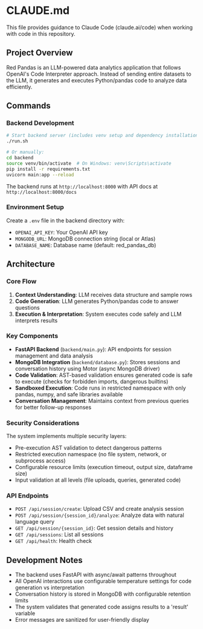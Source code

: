 # CLAUDE.md

This file provides guidance to Claude Code (claude.ai/code) when working with code in this repository.

## Project Overview

Red Pandas is an LLM-powered data analytics application that follows OpenAI's Code Interpreter approach. Instead of sending entire datasets to the LLM, it generates and executes Python/pandas code to analyze data efficiently.

## Commands

### Backend Development

```bash
# Start backend server (includes venv setup and dependency installation)
./run.sh

# Or manually:
cd backend
source venv/bin/activate  # On Windows: venv\Scripts\activate
pip install -r requirements.txt
uvicorn main:app --reload
```

The backend runs at `http://localhost:8000` with API docs at `http://localhost:8000/docs`

### Environment Setup

Create a `.env` file in the backend directory with:
- `OPENAI_API_KEY`: Your OpenAI API key
- `MONGODB_URL`: MongoDB connection string (local or Atlas)
- `DATABASE_NAME`: Database name (default: red_pandas_db)

## Architecture

### Core Flow
1. **Context Understanding**: LLM receives data structure and sample rows
2. **Code Generation**: LLM generates Python/pandas code to answer questions  
3. **Execution & Interpretation**: System executes code safely and LLM interprets results

### Key Components

- **FastAPI Backend** (`backend/main.py`): API endpoints for session management and data analysis
- **MongoDB Integration** (`backend/database.py`): Stores sessions and conversation history using Motor (async MongoDB driver)
- **Code Validation**: AST-based validation ensures generated code is safe to execute (checks for forbidden imports, dangerous builtins)
- **Sandboxed Execution**: Code runs in restricted namespace with only pandas, numpy, and safe libraries available
- **Conversation Management**: Maintains context from previous queries for better follow-up responses

### Security Considerations

The system implements multiple security layers:
- Pre-execution AST validation to detect dangerous patterns
- Restricted execution namespace (no file system, network, or subprocess access)
- Configurable resource limits (execution timeout, output size, dataframe size)
- Input validation at all levels (file uploads, queries, generated code)

### API Endpoints

- `POST /api/session/create`: Upload CSV and create analysis session
- `POST /api/session/{session_id}/analyze`: Analyze data with natural language query
- `GET /api/session/{session_id}`: Get session details and history
- `GET /api/sessions`: List all sessions
- `GET /api/health`: Health check

## Development Notes

- The backend uses FastAPI with async/await patterns throughout
- All OpenAI interactions use configurable temperature settings for code generation vs interpretation
- Conversation history is stored in MongoDB with configurable retention limits
- The system validates that generated code assigns results to a 'result' variable
- Error messages are sanitized for user-friendly display